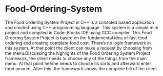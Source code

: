 # Food-Ordering-System
The Food Ordering System Project in C++ is a consoled based application and created using C++ programming language. This system is a simple mini project and compiled in Code::Blocks IDE using GCC compiler. This Food Ordering System Project is based on the fundamental idea of fast food ordering and creating complete food cost. There’s no login framework in this system. At that point the client can make a request by choosing from the menu.Discussing the highlights of the Food Ordering System Project framework, the client needs to choose any of the things from the main menu. At that point he/she needs to choose its sorts and afterward enter food amount. After this, the framework shows the complete bill of the client.
